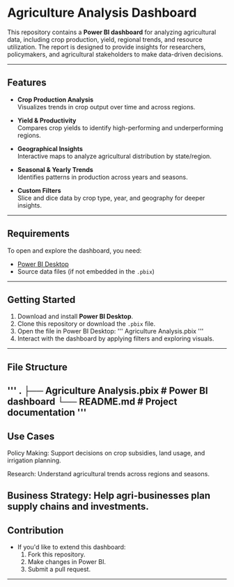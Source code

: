 # Agriculture Analysis Dashboard

This repository contains a **Power BI dashboard** for analyzing agricultural data, including crop production, yield, regional trends, and resource utilization. The report is designed to provide insights for researchers, policymakers, and agricultural stakeholders to make data-driven decisions.

---

## Features

- **Crop Production Analysis**  
  Visualizes trends in crop output over time and across regions.  

- **Yield & Productivity**  
  Compares crop yields to identify high-performing and underperforming regions.  

- **Geographical Insights**  
  Interactive maps to analyze agricultural distribution by state/region.  

- **Seasonal & Yearly Trends**  
  Identifies patterns in production across years and seasons.  

- **Custom Filters**  
  Slice and dice data by crop type, year, and geography for deeper insights.  

---

##  Requirements

To open and explore the dashboard, you need:

- [Power BI Desktop](https://powerbi.microsoft.com/desktop/)  
- Source data files (if not embedded in the `.pbix`)  

---

## Getting Started

1. Download and install **Power BI Desktop**.  
2. Clone this repository or download the `.pbix` file.  
3. Open the file in Power BI Desktop:
   '''
   Agriculture Analysis.pbix
   '''
4. Interact with the dashboard by applying filters and exploring visuals.
---

## File Structure
'''
.
├── Agriculture Analysis.pbix   # Power BI dashboard
└── README.md                   # Project documentation
'''
---
## Use Cases

Policy Making: Support decisions on crop subsidies, land usage, and irrigation planning.

Research: Understand agricultural trends across regions and seasons.

Business Strategy: Help agri-businesses plan supply chains and investments.
---
## Contribution

- If you'd like to extend this dashboard:
   1. Fork this repository.
   2. Make changes in Power BI.
   3. Submit a pull request.
---



